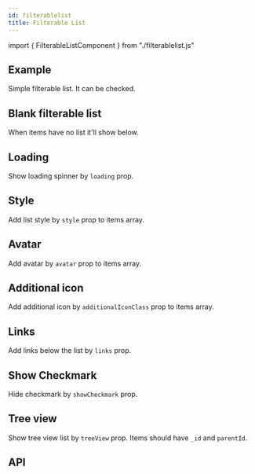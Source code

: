 ```yaml
---
id: filterablelist
title: Filterable List
---
```


import { FilterableListComponent } from "./filterablelist.js"

## Example

<p>Simple filterable list. It can be checked.</p>
<FilterableListComponent />

## Blank filterable list

<p>When items have no list it'll show below.</p>
<FilterableListComponent type="null"/>

## Loading

<p>Show loading spinner by <code>loading</code> prop. </p>
<FilterableListComponent type="load" boolean={true} />

## Style

<p>Add list style by <code>style</code> prop to items array.</p>
<FilterableListComponent type="style"/>

## Avatar

<p>Add avatar by <code>avatar</code> prop to items array.</p>
<FilterableListComponent type="avatar"/>

## Additional icon

<p>Add additional icon by <code>additionalIconClass</code> prop to items array.</p>
<FilterableListComponent type="additionalIconClass"/>

## Links

<p>Add links below the list by <code>links</code> prop. </p>
<FilterableListComponent type="link"/>

## Show Checkmark

<p>Hide checkmark by <code>showCheckmark</code> prop. </p>
<FilterableListComponent type="check" boolean={false} />


## Tree view

<p>Show tree view list by <code>treeView</code> prop. Items should have <code>_id</code> and <code>parentId</code>. </p>
<FilterableListComponent type="tree" boolean={true} />

## API

<FilterableListComponent type="APIfilterablelist" />